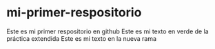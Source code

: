 # mi-primer-respositorio
Este es mi primer respositorio en github
Este es mi texto en verde de la práctica extendida
Este es mi texto en la nueva rama 
